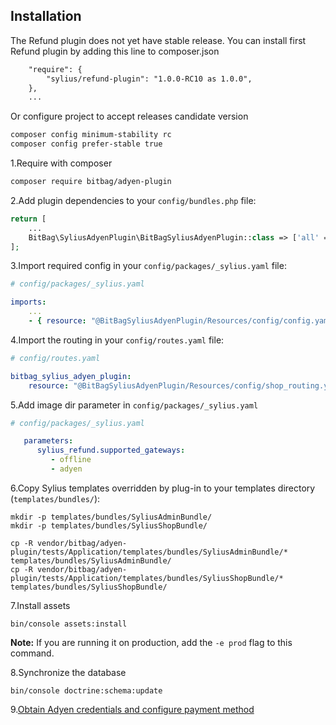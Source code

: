 ## Installation

The Refund plugin does not yet have stable release.
You can install first Refund plugin by adding this line to composer.json

```diff
    "require": {
        "sylius/refund-plugin": "1.0.0-RC10 as 1.0.0",
    },
    ...
```
Or configure project to accept releases candidate version

```bash
composer config minimum-stability rc
composer config prefer-stable true
```

1.Require with composer

```bash
composer require bitbag/adyen-plugin
```
2.Add plugin dependencies to your `config/bundles.php` file:

```php
return [
    ...
    BitBag\SyliusAdyenPlugin\BitBagSyliusAdyenPlugin::class => ['all' => true],
];
```

3.Import required config in your `config/packages/_sylius.yaml` file:

```yaml
# config/packages/_sylius.yaml

imports:
    ...
    - { resource: "@BitBagSyliusAdyenPlugin/Resources/config/config.yaml" }
```

4.Import the routing in your `config/routes.yaml` file:

```yaml
# config/routes.yaml

bitbag_sylius_adyen_plugin:
    resource: "@BitBagSyliusAdyenPlugin/Resources/config/shop_routing.yaml"
```

5.Add image dir parameter in `config/packages/_sylius.yaml`

```yaml
# config/packages/_sylius.yaml

   parameters:
      sylius_refund.supported_gateways:
         - offline
         - adyen
``` 

6.Copy Sylius templates overridden by plug-in to your templates directory (`templates/bundles/`):

```
mkdir -p templates/bundles/SyliusAdminBundle/
mkdir -p templates/bundles/SyliusShopBundle/

cp -R vendor/bitbag/adyen-plugin/tests/Application/templates/bundles/SyliusAdminBundle/* templates/bundles/SyliusAdminBundle/
cp -R vendor/bitbag/adyen-plugin/tests/Application/templates/bundles/SyliusShopBundle/* templates/bundles/SyliusShopBundle/
```

7.Install assets

```
bin/console assets:install
```

**Note:** If you are running it on production, add the `-e prod` flag to this command.

8.Synchronize the database

```
bin/console doctrine:schema:update
```

9.[Obtain Adyen credentials and configure payment method](configuration.md)